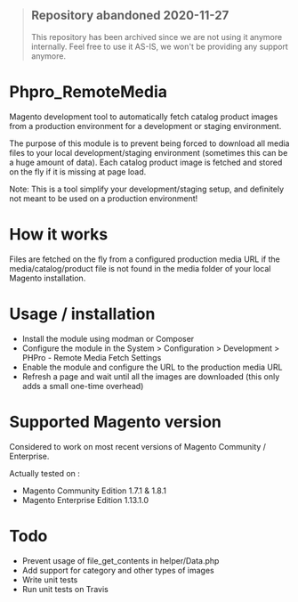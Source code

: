 > ## Repository abandoned 2020-11-27
>
> This repository has been archived since we are not using it anymore internally.
> Feel free to use it AS-IS, we won't be providing any support anymore.

Phpro_RemoteMedia
=================

Magento development tool to automatically fetch catalog product images from a production environment for a development or staging environment.

The purpose of this module is to prevent being forced to download all media files to your local development/staging environment (sometimes this can be a huge amount of data). Each catalog product image is fetched and stored on the fly if it is missing at page load.

Note: This is a tool simplify your development/staging setup, and definitely not meant to be used on a production environment!

How it works
=================
Files are fetched on the fly from a configured production media URL if the media/catalog/product file is not found in the media folder of your local Magento installation.

Usage / installation
=================
- Install the module using modman or Composer
- Configure the module in the System > Configuration > Development > PHPro - Remote Media Fetch Settings
- Enable the module and configure the URL to the production media URL
- Refresh a page and wait until all the images are downloaded (this only adds a small one-time overhead)

Supported Magento version
=================

Considered to work on most recent versions of Magento Community / Enterprise.

Actually tested on :
- Magento Community Edition 1.7.1 & 1.8.1
- Magento Enterprise Edition 1.13.1.0

Todo
=================
- Prevent usage of file_get_contents in helper/Data.php
- Add support for category and other types of images
- Write unit tests
- Run unit tests on Travis
